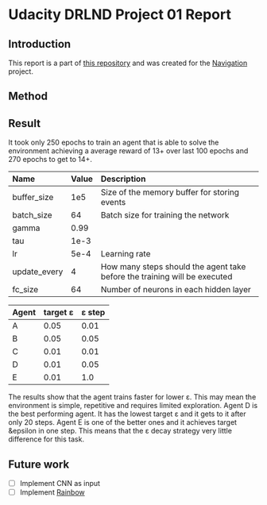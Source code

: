 # Udacity DRLND Project 01 Report

## Introduction

This report is a part of [this repository](https://github.com/rwiatr/deep-reinforcement-learning) and was created for 
the [Navigation](https://github.com/rwiatr/deep-reinforcement-learning/blob/master/navigation/README.md) project.

## Method



## Result
It took only 250 epochs to train an agent that is able to solve the 
environment achieving a average reward of 13+ over last 100 epochs and 270 epochs to get to 14+. 

| Name | Value | Description |
|:-------------|:-------------|:-----|
| buffer_size | 1e5 | Size of the memory buffer for storing events |
| batch_size | 64 | Batch size for training the network  |
| gamma | 0.99 | |
| tau | 1e-3 | |
| lr | 5e-4 | Learning rate |
| update_every | 4 | How many steps should the agent take before the training will be executed |
| fc_size | 64 | Number of neurons in each hidden layer |

| Agent | target &epsilon; | &epsilon; step |
|:-------------|:-------------|:-----|
| A | 0.05 | 0.01 |
| B | 0.05 | 0.05 |
| C | 0.01 | 0.01 |
| D | 0.01 | 0.05 |
| E | 0.01 | 1.0 |

The results show that the agent trains faster for lower &epsilon;. This may mean the environment is simple, repetitive and 
requires limited exploration. Agent D is the best performing agent. It has the lowest target &epsilon; and it gets to it after
only 20 steps. Agent E is one of the better ones and it achieves target &epsilon in one step.
This means that the &epsilon; decay strategy very little difference for this task.

## Future work
 - [ ] Implement CNN as input
 - [ ] Implement [Rainbow](https://arxiv.org/abs/1710.02298)
